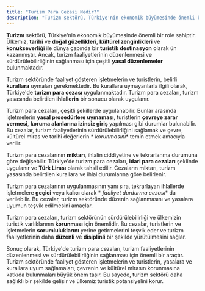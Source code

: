 ```yaml
---
title: "Turizm Para Cezası Nedir?"
description: "Turizm sektörü, Türkiye'nin ekonomik büyümesinde önemli bir role sahiptir"
---
```


**Turizm** sektörü, Türkiye'nin ekonomik büyümesinde önemli bir role sahiptir. Ülkemiz, **tarihi** ve **doğal
güzellikleri**, **kültürel zenginlikleri** ve **konukseverliği** ile dünya çapında bir **turistik destinasyon** olarak
ün kazanmıştır. Ancak, turizm faaliyetlerinin düzenlenmesi ve sürdürülebilirliğinin sağlanması için çeşitli **yasal
düzenlemeler** bulunmaktadır.

Turizm sektöründe faaliyet gösteren işletmelerin ve turistlerin, belirli **kurallara** uymaları gerekmektedir. Bu
kurallara uymayanlarla ilgili olarak, Türkiye'de **turizm para cezası** uygulanmaktadır. Turizm para cezaları, turizm
yasasında belirtilen **ihlallerin** bir sonucu olarak uygulanır.

Turizm para cezaları, çeşitli şekillerde uygulanabilir. Bunlar arasında işletmelerin **yasal prosedürlere uymaması**,
turistlerin **çevreye zarar vermesi**, **koruma alanlarına izinsiz giriş** yapılması gibi durumlar bulunabilir. Bu
cezalar, turizm faaliyetlerinin sürdürülebilirliğini sağlamak ve çevre, kültürel miras ve tarihi değerlerin *
*korunmasını** temin etmek amacıyla verilir.

Turizm para cezalarının **miktarı**, ihlalin ciddiyetine ve tekrarlanma durumuna göre değişebilir. Türkiye'de turizm
para cezaları, **idari para cezaları** şeklinde uygulanır ve **Türk Lirası** olarak tahsil edilir. Cezaların miktarı,
turizm yasasında belirtilen kurallara ve ihlal durumlarına göre belirlenir.

Turizm para cezalarının uygulanmasının yanı sıra, tekrarlayan ihlallerde işletmelere **geçici** veya **kalıcı** olarak *
*faaliyet durdurma cezası** da verilebilir. Bu cezalar, turizm sektöründe düzenin sağlanmasını ve yasalara uyumun teşvik
edilmesini amaçlar.

Turizm para cezaları, turizm sektörünün sürdürülebilirliği ve ülkemizin turistik varlıklarının **korunması** için
önemlidir. Bu cezalar, turistlerin ve işletmelerin **sorumluluklarını** yerine getirmelerini teşvik eder ve turizm
faaliyetlerinin daha **düzenli** ve **disiplinli** bir şekilde yürütülmesini sağlar.

Sonuç olarak, Türkiye'de turizm para cezaları, turizm faaliyetlerinin düzenlenmesi ve sürdürülebilirliğinin sağlanması
için önemli bir araçtır. Turizm sektöründe faaliyet gösteren işletmelerin ve turistlerin, yasalara ve kurallara uyum
sağlamaları, çevrenin ve kültürel mirasın korunmasına katkıda bulunmaları büyük önem taşır. Bu sayede, turizm sektörü
daha sağlıklı bir şekilde gelişir ve ülkemiz turistik potansiyelini korur.
